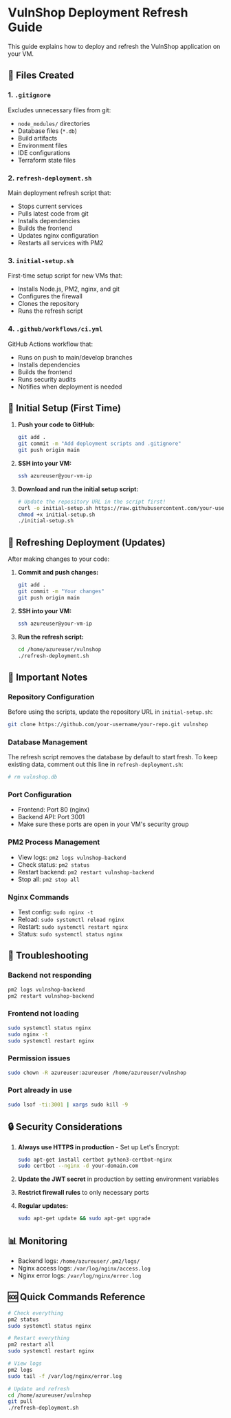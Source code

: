 # VulnShop Deployment Refresh Guide

This guide explains how to deploy and refresh the VulnShop application on your VM.

## 📁 Files Created

### 1. `.gitignore`
Excludes unnecessary files from git:
- `node_modules/` directories
- Database files (`*.db`)
- Build artifacts
- Environment files
- IDE configurations
- Terraform state files

### 2. `refresh-deployment.sh`
Main deployment refresh script that:
- Stops current services
- Pulls latest code from git
- Installs dependencies
- Builds the frontend
- Updates nginx configuration
- Restarts all services with PM2

### 3. `initial-setup.sh`
First-time setup script for new VMs that:
- Installs Node.js, PM2, nginx, and git
- Configures the firewall
- Clones the repository
- Runs the refresh script

### 4. `.github/workflows/ci.yml`
GitHub Actions workflow that:
- Runs on push to main/develop branches
- Installs dependencies
- Builds the frontend
- Runs security audits
- Notifies when deployment is needed

## 🚀 Initial Setup (First Time)

1. **Push your code to GitHub:**
   ```bash
   git add .
   git commit -m "Add deployment scripts and .gitignore"
   git push origin main
   ```

2. **SSH into your VM:**
   ```bash
   ssh azureuser@your-vm-ip
   ```

3. **Download and run the initial setup script:**
   ```bash
   # Update the repository URL in the script first!
   curl -o initial-setup.sh https://raw.githubusercontent.com/your-username/your-repo/main/initial-setup.sh
   chmod +x initial-setup.sh
   ./initial-setup.sh
   ```

## 🔄 Refreshing Deployment (Updates)

After making changes to your code:

1. **Commit and push changes:**
   ```bash
   git add .
   git commit -m "Your changes"
   git push origin main
   ```

2. **SSH into your VM:**
   ```bash
   ssh azureuser@your-vm-ip
   ```

3. **Run the refresh script:**
   ```bash
   cd /home/azureuser/vulnshop
   ./refresh-deployment.sh
   ```

## 📝 Important Notes

### Repository Configuration
Before using the scripts, update the repository URL in `initial-setup.sh`:
```bash
git clone https://github.com/your-username/your-repo.git vulnshop
```

### Database Management
The refresh script removes the database by default to start fresh. To keep existing data, comment out this line in `refresh-deployment.sh`:
```bash
# rm vulnshop.db
```

### Port Configuration
- Frontend: Port 80 (nginx)
- Backend API: Port 3001
- Make sure these ports are open in your VM's security group

### PM2 Process Management
- View logs: `pm2 logs vulnshop-backend`
- Check status: `pm2 status`
- Restart backend: `pm2 restart vulnshop-backend`
- Stop all: `pm2 stop all`

### Nginx Commands
- Test config: `sudo nginx -t`
- Reload: `sudo systemctl reload nginx`
- Restart: `sudo systemctl restart nginx`
- Status: `sudo systemctl status nginx`

## 🔧 Troubleshooting

### Backend not responding
```bash
pm2 logs vulnshop-backend
pm2 restart vulnshop-backend
```

### Frontend not loading
```bash
sudo systemctl status nginx
sudo nginx -t
sudo systemctl restart nginx
```

### Permission issues
```bash
sudo chown -R azureuser:azureuser /home/azureuser/vulnshop
```

### Port already in use
```bash
sudo lsof -ti:3001 | xargs sudo kill -9
```

## 🔒 Security Considerations

1. **Always use HTTPS in production** - Set up Let's Encrypt:
   ```bash
   sudo apt-get install certbot python3-certbot-nginx
   sudo certbot --nginx -d your-domain.com
   ```

2. **Update the JWT secret** in production by setting environment variables

3. **Restrict firewall rules** to only necessary ports

4. **Regular updates:**
   ```bash
   sudo apt-get update && sudo apt-get upgrade
   ```

## 📊 Monitoring

- Backend logs: `/home/azureuser/.pm2/logs/`
- Nginx access logs: `/var/log/nginx/access.log`
- Nginx error logs: `/var/log/nginx/error.log`

## 🆘 Quick Commands Reference

```bash
# Check everything
pm2 status
sudo systemctl status nginx

# Restart everything
pm2 restart all
sudo systemctl restart nginx

# View logs
pm2 logs
sudo tail -f /var/log/nginx/error.log

# Update and refresh
cd /home/azureuser/vulnshop
git pull
./refresh-deployment.sh
``` 